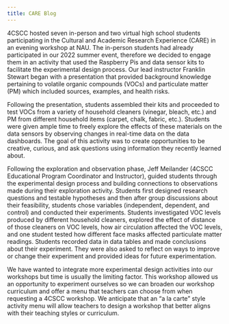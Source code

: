 ```yaml
---
title: CARE Blog
---
```

4CSCC hosted seven in-person and two virtual high school students participating in the Cultural and Academic Research Experience (CARE) in an evening workshop at NAU. The in-person students had already participated in our 2022 summer event, therefore we decided to engage them in an activity that used the Raspberry Pis and data sensor kits to facilitate the experimental design process. Our lead instructor Franklin Stewart began with a presentation that provided background knowledge pertaining to volatile organic compounds (VOCs) and particulate matter (PM) which included sources, examples, and health risks. 



Following the presentation, students assembled their kits and proceeded to test VOCs from a variety of household cleaners (vinegar, bleach, etc.) and PM from different household items (carpet, chalk, fabric, etc.). Students were given ample time to freely explore the effects of these materials on the data sensors by observing changes in real-time data on the data dashboards. The goal of this activity was to create opportunities to be creative, curious, and ask questions using information they recently learned about. 



Following the exploration and observation phase, Jeff Meilander (4CSCC Educational Program Coordinator and Instructor), guided students through the experimental design process and building connections to observations made during their exploration activity. Students first designed research questions and testable hypotheses and then after group discussions about their feasibility, students chose variables (independent, dependent, and control) and conducted their experiments. Students investigated VOC levels produced by different household cleaners, explored the effect of distance of those cleaners on VOC levels, how air circulation affected the VOC levels, and one student tested how different face masks affected particulate matter readings. Students recorded data in data tables and made conclusions about their experiment. They were also asked to reflect on ways to improve or change their experiment and provided ideas for future experimentation.

We have wanted to integrate more experimental design activities into our workshops but time is usually the limiting factor. This workshop allowed us an opportunity to experiment ourselves so we can broaden our workshop curriculum and offer a menu that teachers can choose from when requesting a 4CSCC workshop. We anticipate that an “a la carte” style activity menu will allow teachers to design a workshop that better aligns with their teaching styles or curriculum.



 